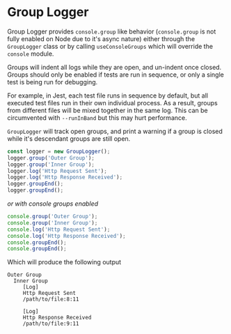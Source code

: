 # Group Logger

Group Logger provides `console.group` like behavior (`console.group` is not fully enabled on Node due to it's async nature) either
through the `GroupLogger` class or by calling `useConsoleGroups` which
will override the `console` module.

Groups will indent all logs while they are open, and un-indent once closed. Groups should only be enabled if tests are run in sequence, or only a single test is being run for debugging.

For example, in Jest, each test file runs in sequence by default, but all executed test files run in their own individual process. As a result, groups from different files will be mixed together in the same log. This can be circumvented with `--runInBand` but this may hurt performance.

`GroupLogger` will track open groups, and print a warning if a group
is closed while it's descendant groups are still open.

```ts
const logger = new GroupLogger();
logger.group('Outer Group');
logger.group('Inner Group');
logger.log('Http Request Sent');
logger.log('Http Response Received');
logger.groupEnd();
logger.groupEnd();
```

_or with console groups enabled_

```ts
console.group('Outer Group');
console.group('Inner Group');
console.log('Http Request Sent');
console.log('Http Response Received');
console.groupEnd();
console.groupEnd();
```

Which will produce the following output

```
Outer Group
  Inner Group
     [Log]
     Http Request Sent
     /path/to/file:8:11

     [Log]
     Http Response Received
     /path/to/file:9:11

```
